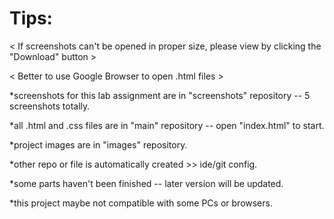 # Tips: 

< If screenshots can't be opened in proper size, please view by clicking the "Download" button >

< Better to use Google Browser to open .html files >

*screenshots for this lab assignment are in "screenshots" repository -- 5 screenshots totally.

*all .html and .css files are in "main" repository -- open "index.html" to start.

*project images are in "images" repository.

*other repo or file is automatically created >> ide/git config.

*some parts haven't been finished -- later version will be updated.

*this project maybe not compatible with some PCs or browsers.
